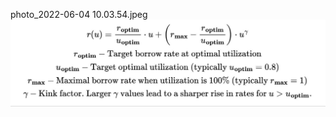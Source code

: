 photo_2022-06-04 10.03.54.jpeg
![alt text](https://github.com/BaldwinCepeda/pythonCalc/blob/master/photo_2022-06-04%2010.03.54.jpeg)
